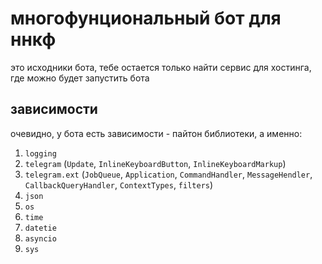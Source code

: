 # многофунциональный бот для ннкф
это исходники бота, тебе остается только найти сервис для хостинга, где можно будет запустить бота

## зависимости
очевидно, у бота есть зависимости - пайтон библиотеки, а именно:
1. `logging`
2. `telegram` (`Update`, `InlineKeyboardButton`, `InlineKeyboardMarkup`)
3. `telegram.ext` (`JobQueue`, `Application`, `CommandHandler`, `MessageHendler`, `CallbackQueryHandler`, `ContextTypes`, `filters`)
4. `json`
5. `os`
6. `time`
7. `datetie`
8. `asyncio`
9. `sys`
